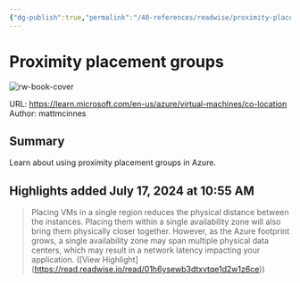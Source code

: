 ```yaml
---
{"dg-publish":true,"permalink":"/40-references/readwise/proximity-placement-groups/","tags":["rw/articles"]}
---
```


# Proximity placement groups

![rw-book-cover](https://readwise-assets.s3.amazonaws.com/media/uploaded_book_covers/profile_921743/open-graph-image.png)
  
URL: https://learn.microsoft.com/en-us/azure/virtual-machines/co-location
Author: mattmcinnes

## Summary

Learn about using proximity placement groups in Azure.

## Highlights added July 17, 2024 at 10:55 AM
>Placing VMs in a single region reduces the physical distance between the instances. Placing them within a single availability zone will also bring them physically closer together. However, as the Azure footprint grows, a single availability zone may span multiple physical data centers, which may result in a network latency impacting your application. ([View Highlight] (https://read.readwise.io/read/01h6ysewb3dtxvtqe1d2w1z6ce))


